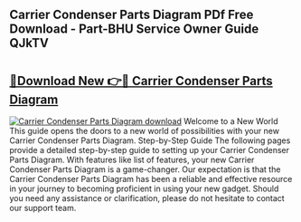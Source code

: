 ## Carrier Condenser Parts Diagram PDf Free Download - Part-BHU Service Owner Guide QJkTV

# <h2><a href="http://dfl1xj.blite.top/?on=Carrier+Condenser+Parts+Diagram">🔗Download New 👉🔴 Carrier Condenser Parts Diagram</a></h2>

[![Carrier Condenser Parts Diagram download](https://i.imgur.com/lujVjoI.png)](http://dfl1xj.blite.top/?on=Carrier+Condenser+Parts+Diagram)
Welcome to a New World This guide opens the doors to a new world of possibilities with your new Carrier Condenser Parts Diagram. Step-by-Step Guide The following pages provide a detailed step-by-step guide to setting up your Carrier Condenser Parts Diagram. With features like list of features, your new Carrier Condenser Parts Diagram is a game-changer. Our expectation is that the Carrier Condenser Parts Diagram has been a reliable and effective resource in your journey to becoming proficient in using your new gadget. Should you need any assistance or clarification, please do not hesitate to contact our support team.
